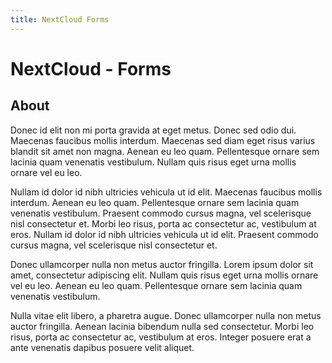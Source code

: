 ```yaml
---
title: NextCloud Forms
---
```


# NextCloud - Forms

## About

Donec id elit non mi porta gravida at eget metus. Donec sed odio dui. Maecenas faucibus mollis interdum. Maecenas sed diam eget risus varius blandit sit amet non magna. Aenean eu leo quam. Pellentesque ornare sem lacinia quam venenatis vestibulum. Nullam quis risus eget urna mollis ornare vel eu leo.

Nullam id dolor id nibh ultricies vehicula ut id elit. Maecenas faucibus mollis interdum. Aenean eu leo quam. Pellentesque ornare sem lacinia quam venenatis vestibulum. Praesent commodo cursus magna, vel scelerisque nisl consectetur et. Morbi leo risus, porta ac consectetur ac, vestibulum at eros. Nullam id dolor id nibh ultricies vehicula ut id elit. Praesent commodo cursus magna, vel scelerisque nisl consectetur et.

Donec ullamcorper nulla non metus auctor fringilla. Lorem ipsum dolor sit amet, consectetur adipiscing elit. Nullam quis risus eget urna mollis ornare vel eu leo. Aenean eu leo quam. Pellentesque ornare sem lacinia quam venenatis vestibulum.

Nulla vitae elit libero, a pharetra augue. Donec ullamcorper nulla non metus auctor fringilla. Aenean lacinia bibendum nulla sed consectetur. Morbi leo risus, porta ac consectetur ac, vestibulum at eros. Integer posuere erat a ante venenatis dapibus posuere velit aliquet.

